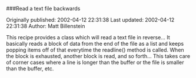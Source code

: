 ###Read a text file backwards

Originally published: 2002-04-12 22:31:38
Last updated: 2002-04-12 22:31:38
Author: Matt Billenstein

This recipe provides a class which will read a text file in reverse...  It basically reads a block of data from the end of the file as a list and keeps popping items off of that everytime the readline() method is called.  When the block is exhausted, another block is read, and so forth...  This takes care of corner cases where a line is longer than the buffer or the file is smaller than the buffer, etc.